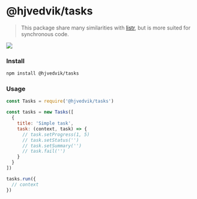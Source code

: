 # @hjvedvik/tasks

> This package share many similarities with [listr](https://github.com/SamVerschueren/listr), but is more suited for synchronous code.

<img src="https://raw.githubusercontent.com/hjvedvik/tasks/master/art/terminal.gif">

### Install

```bash
npm install @hjvedvik/tasks
```

### Usage

```js
const Tasks = require('@hjvedvik/tasks')

const tasks = new Tasks([
  {
    title: 'Simple task',
    task: (context, task) => {
      // task.setProgress(1, 5)
      // task.setStatus('')
      // task.setSummary('')
      // task.fail('')
    }
  }
])

tasks.run({
  // context
})
```
